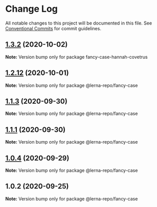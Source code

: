 # Change Log

All notable changes to this project will be documented in this file.
See [Conventional Commits](https://conventionalcommits.org) for commit guidelines.

## [1.3.2](https://github.com/hannahatwork/lerna-repo/compare/v1.3.1...v1.3.2) (2020-10-02)

**Note:** Version bump only for package fancy-case-hannah-covetrus





## [1.2.12](https://github.com/hannahatwork/lerna-repo/compare/v1.2.11...v1.2.12) (2020-10-01)

**Note:** Version bump only for package @lerna-repo/fancy-case





## [1.1.3](https://github.com/hannahatwork/lerna-repo/compare/v1.1.2...v1.1.3) (2020-09-30)

**Note:** Version bump only for package @lerna-repo/fancy-case





## [1.1.1](https://github.com/hannahatwork/lerna-repo/compare/v1.1.0...v1.1.1) (2020-09-30)

**Note:** Version bump only for package @lerna-repo/fancy-case





## [1.0.4](https://github.com/hannahatwork/lerna-repo/compare/v1.0.3...v1.0.4) (2020-09-29)

**Note:** Version bump only for package @lerna-repo/fancy-case





## 1.0.2 (2020-09-25)

**Note:** Version bump only for package @lerna-repo/fancy-case

